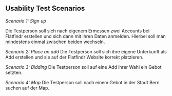 Usability Test Scenarios
----------------------------------


*Scenario 1: Sign up*

Die Testperson soll sich nach eigenem Ermessen zwei Accounts bei Flatfindr erstellen und sich dann mit ihren Daten anmelden. Hierbei soll man mindestens einmal zwischen beiden wechseln.



*Scenario 2: Place an add*
Die Testperson soll sich ihre eigene Unterkunft als Add erstellen und sie auf der Flatfindr Website korrekt platzieren.


*Scenario 3: Bidding*
Die Testperson soll auf eine Add ihrer Wahl ein Gebot setzten.

*Scenario 4: Map*
Die Testperson soll nach einem Gebot in der Stadt Bern suchen auf der Map.

